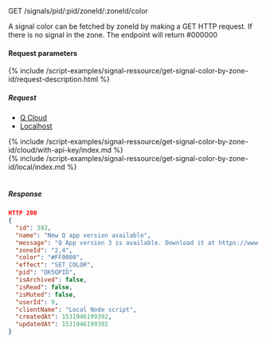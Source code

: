 


<div class="endpoint-container">
GET /signals/pid/:pid/zoneId/:zoneId/color
</div>


A signal color can be fetched by zoneId by making a GET HTTP request.
If there is no signal in the zone. The endpoint will return #000000



#### Request parameters
{% include /script-examples/signal-ressource/get-signal-color-by-zone-id/request-description.html %}

<a name="get-signal-color-by-zone-id-anchor" id="get-signal-color-by-zone-id-anchor" class="anchor"></a>

##### Request

<!-- Tab panes -->
<div class="tab-content cloud-or-local-tab-content">

<!-- Nav tabs -->
<ul class="nav nav-pills mb-3 cloud-or-local-nav" id="pills-tab" role="tablist">
  <li class="nav-item">
    <a class="nav-link cloud-server active" id="get-signal-color-by-zone-id-cloud-tab"  data-toggle="pill"  href="#get-signal-color-by-zone-id-cloud" role="tab" aria-controls="get-signal-color-by-zone-id-cloud" aria-selected="true">Q Cloud</a>
  </li>
  <li class="nav-item">
    <a class="nav-link localhost-server" id="get-signal-color-by-zone-id-local-tab"  data-toggle="pill"  href="#get-signal-color-by-zone-id-local"  role="tab" aria-controls="get-signal-color-by-zone-id-local" aria-selected="false">Localhost</a>
  </li>
</ul>

<!-- Cloud code example -->
<div class="tab-pane active" id="get-signal-color-by-zone-id-cloud" role="tabpanel" aria-labelledby="get-signal-color-by-zone-id-cloud-tab" markdown="1">
{% include /script-examples/signal-ressource/get-signal-color-by-zone-id/cloud/with-api-key/index.md %}
</div>

<!-- Local example -->
<div class="tab-pane" id="get-signal-color-by-zone-id-local" role="tabpanel" aria-labelledby="get-signal-color-by-zone-id-local-tab" markdown="1">
{% include /script-examples/signal-ressource/get-signal-color-by-zone-id/local/index.md %}
</div>
</div>
<br>

##### Response



<div class="code-response" markdown="1">

```json
HTTP 200
{
  "id": 392,
  "name": "New Q app version available",
  "message": "Q App version 3 is available. Download it at https://www.daskeyboard.io/get-started/download/",
  "zoneId": "2,4",
  "color": "#FF0000",
  "effect": "SET_COLOR",
  "pid": "DK5QPID",
  "isArchived": false,
  "isRead": false,
  "isMuted": false,
  "userId": 9,
  "clientName": "Local Node script",
  "createdAt": 1531946199392,
  "updatedAt": 1531946199392
}
```

</div>